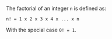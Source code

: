 The factorial of an integer `n` is defined as:

`n! = 1 x 2 x 3 x 4 x ... x n`

With the special case `0! = 1`.
